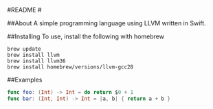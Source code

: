 #README #

##About
A simple programming language using LLVM written in Swift.


##Installing
To use, install the following with homebrew

``` 
brew update
brew install llvm
brew install llvm36
brew install homebrew/versions/llvm-gcc28
``` 

##Examples

```swift
func foo: (Int) -> Int = do return $0 + 1
func bar: (Int, Int) -> Int = |a, b| { return a + b }
```

